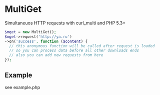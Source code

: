 
MultiGet
========

Simultaneuos HTTP requests with curl_multi and PHP 5.3+

```php
$mget = new MultiGet();
$mget->request('http://ya.ru')
->on('success', function ($content) {
  // this anonymous function will be called after request is loaded
  // so you can process data before all other downloads ends
  // also you can add new requests from here
});
```

Example
-------

see example.php

